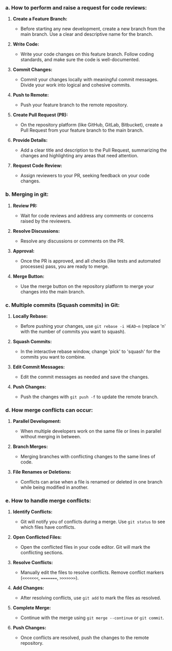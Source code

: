 ### a. How to perform and raise a request for code reviews:

1. **Create a Feature Branch:**
   - Before starting any new development, create a new branch from the main branch. Use a clear and descriptive name for the branch.

2. **Write Code:**
   - Write your code changes on this feature branch. Follow coding standards, and make sure the code is well-documented.

3. **Commit Changes:**
   - Commit your changes locally with meaningful commit messages. Divide your work into logical and cohesive commits.

4. **Push to Remote:**
   - Push your feature branch to the remote repository.

5. **Create Pull Request (PR):**
   - On the repository platform (like GitHub, GitLab, Bitbucket), create a Pull Request from your feature branch to the main branch.

6. **Provide Details:**
   - Add a clear title and description to the Pull Request, summarizing the changes and highlighting any areas that need attention.

7. **Request Code Review:**
   - Assign reviewers to your PR, seeking feedback on your code changes.

### b. Merging in git:

1. **Review PR:**
   - Wait for code reviews and address any comments or concerns raised by the reviewers.

2. **Resolve Discussions:**
   - Resolve any discussions or comments on the PR.

3. **Approval:**
   - Once the PR is approved, and all checks (like tests and automated processes) pass, you are ready to merge.

4. **Merge Button:**
   - Use the merge button on the repository platform to merge your changes into the main branch.

### c. Multiple commits (Squash commits) in Git:

1. **Locally Rebase:**
   - Before pushing your changes, use `git rebase -i HEAD~n` (replace 'n' with the number of commits you want to squash).

2. **Squash Commits:**
   - In the interactive rebase window, change 'pick' to 'squash' for the commits you want to combine.

3. **Edit Commit Messages:**
   - Edit the commit messages as needed and save the changes.

4. **Push Changes:**
   - Push the changes with `git push -f` to update the remote branch.

### d. How merge conflicts can occur:

1. **Parallel Development:**
   - When multiple developers work on the same file or lines in parallel without merging in between.

2. **Branch Merges:**
   - Merging branches with conflicting changes to the same lines of code.

3. **File Renames or Deletions:**
   - Conflicts can arise when a file is renamed or deleted in one branch while being modified in another.

### e. How to handle merge conflicts:

1. **Identify Conflicts:**
   - Git will notify you of conflicts during a merge. Use `git status` to see which files have conflicts.

2. **Open Conflicted Files:**
   - Open the conflicted files in your code editor. Git will mark the conflicting sections.

3. **Resolve Conflicts:**
   - Manually edit the files to resolve conflicts. Remove conflict markers (`<<<<<<<`, `=======`, `>>>>>>>`).

4. **Add Changes:**
   - After resolving conflicts, use `git add` to mark the files as resolved.

5. **Complete Merge:**
   - Continue with the merge using `git merge --continue` or `git commit`.

6. **Push Changes:**
   - Once conflicts are resolved, push the changes to the remote repository.
